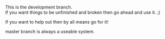 This is the development branch.  
If you want things to be unfinished and broken then go ahead and use it. ;)  

If you want to help out then by all means go for it!  

master branch is always a useable system.